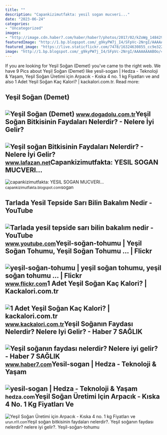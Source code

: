 ```yaml
---
title: ""
description: "Capankizimutfakta: yesil sogan mucveri..."
date: "2023-06-24"
categories:
- "Uncategorized"
images:
- "http://image.cdn.haber7.com/haber/haber7/photos/2017/02/kZoWg_1484296263_6399.jpg"
featuredImage: "http://1.bp.blogspot.com/_g9kyPW7j_I4/SFpVc-2NrgI/AAAAAAAABOo/4CY737gbr_g/w1200-h630-p-k-no-nu/SOGAN+MUCVER.JPG"
featured_image: "https://live.staticflickr.com/7478/16324630855_cc9e322f69_z.jpg"
image: "http://1.bp.blogspot.com/_g9kyPW7j_I4/SFpVc-2NrgI/AAAAAAAABOo/4CY737gbr_g/w1200-h630-p-k-no-nu/SOGAN+MUCVER.JPG"
---
```


If you are looking for Yeşil Soğan (Demet) you've came to the right web. We have 9 Pics about Yeşil Soğan (Demet) like yesil-sogan | Hedza - Teknoloji &amp; Yaşam, Yeşil Soğan Üretimi için Arpacık - Kıska 4 no. 1 kg Fiyatları ve and also 1 Adet Yeşil Soğan Kaç Kalori? | kackalori.com.tr. Read more:

Yeşil Soğan (Demet)
-------------------

 ![Yeşil Soğan (Demet)](https://www.dogadolu.com.tr/Uploads/UrunResimleri/buyuk/yesil-sogan-demet-c1-238.jpg) <small>www.dogadolu.com.tr</small>Yeşil Soğan Bitkisinin Faydaları Nelerdir? - Nelere İyi Gelir?
--------------------------------------------------------------

 ![Yeşil soğan Bitkisinin Faydaları Nelerdir? - Nelere İyi Gelir?](https://www.lafazan.net/wp-content/uploads/2020/02/yesil-sogan-bitkisinin-faydalari-nelerdir.jpg) <small>www.lafazan.net</small>Capankizimutfakta: YESIL SOGAN MUCVERI...
-----------------------------------------

 ![capankizimutfakta: YESIL SOGAN MUCVERI...](http://1.bp.blogspot.com/_g9kyPW7j_I4/SFpVc-2NrgI/AAAAAAAABOo/4CY737gbr_g/w1200-h630-p-k-no-nu/SOGAN+MUCVER.JPG) <small>capankizimutfakta.blogspot.com</small>sogan

Tarlada Yesil Tepside Sarı Bilin Bakalım Nedir - YouTube
--------------------------------------------------------

 ![Tarlada yesil tepside sarı bilin bakalım nedir - YouTube](https://i.ytimg.com/vi/fqB0C45sb5w/maxresdefault.jpg) <small>www.youtube.com</small>Yeşil-soğan-tohumu | Yeşil Soğan Tohumu, Yeşil Soğan Tohumu … | Flickr
----------------------------------------------------------------------

 ![yeşil-soğan-tohumu | yeşil soğan tohumu, yeşil soğan tohumu … | Flickr](https://live.staticflickr.com/7478/16324630855_cc9e322f69_z.jpg) <small>www.flickr.com</small>1 Adet Yeşil Soğan Kaç Kalori? | Kackalori.com.tr
-------------------------------------------------

 ![1 Adet Yeşil Soğan Kaç Kalori? | kackalori.com.tr](https://www.kackalori.com.tr/Uploads/Kaloriler/1-adet-yesil-sogan_82_2.jpg?width=300) <small>www.kackalori.com.tr</small>Yeşil Soğanın Faydası Nelerdir? Nelere Iyi Gelir? - Haber 7 SAĞLIK
------------------------------------------------------------------

 ![Yeşil soğanın faydası nelerdir? Nelere iyi gelir? - Haber 7 SAĞLIK](http://image.cdn.haber7.com/haber/haber7/photos/2017/02/kZoWg_1484296263_6399.jpg) <small>www.haber7.com</small>Yesil-sogan | Hedza - Teknoloji &amp; Yaşam
-------------------------------------------

 ![yesil-sogan | Hedza - Teknoloji & Yaşam](https://hedza.com/wp-content/uploads/2020/01/yesil-sogan.jpg) <small>hedza.com</small>Yeşil Soğan Üretimi Için Arpacık - Kıska 4 No. 1 Kg Fiyatları Ve
----------------------------------------------------------------

 ![Yeşil Soğan Üretimi için Arpacık - Kıska 4 no. 1 kg Fiyatları ve](https://n11scdn.akamaized.net/a1/450/ev-yasam/tohum/yesil-sogan-uretimi-icin-arpacik-kiska-4-no-1-kg__1118857262660975.jpg) <small>urun.n11.com</small>Yeşil soğan bitkisinin faydaları nelerdir?. Yeşil soğanın faydası nelerdir? nelere iyi gelir?. Yeşil-soğan-tohumu
